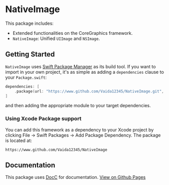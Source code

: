 
# NativeImage

This package includes:
- Extended functionalities on the CoreGraphics framework.
- `NativeImage`: Unified `UIImage` and `NSImage`.


## Getting Started

`NativeImage` uses [Swift Package Manager](https://www.swift.org/documentation/package-manager/) as its build tool. If you want to import in your own project, it's as simple as adding a `dependencies` clause to your `Package.swift`:
```swift
dependencies: [
    .package(url: "https://www.github.com/Vaida12345/NativeImage.git", from: "1.0.0")
]
```
and then adding the appropriate module to your target dependencies.

### Using Xcode Package support

You can add this framework as a dependency to your Xcode project by clicking File -> Swift Packages -> Add Package Dependency. The package is located at:
```
https://www.github.com/Vaida12345/NativeImage
```

## Documentation

This package uses [DocC](https://www.swift.org/documentation/docc/) for documentation. [View on Github Pages](https://vaida12345.github.io/NativeImage/documentation/nativeimage/)
